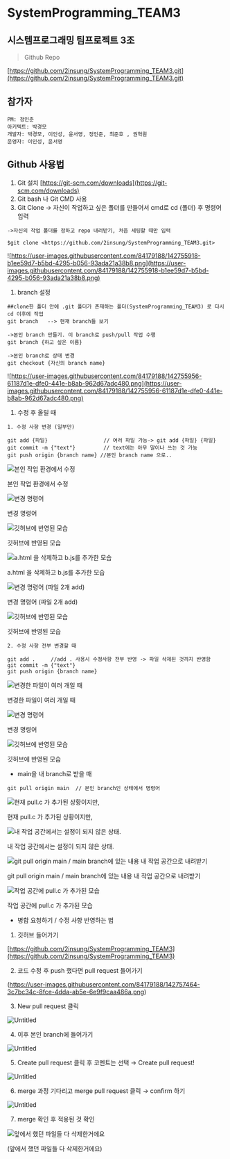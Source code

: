 # SystemProgramming_TEAM3

## 시스템프로그래밍 팀프로젝트 3조

> Github Repo
> 

[https://github.com/2insung/SystemProgramming_TEAM3.git](https://github.com/2insung/SystemProgramming_TEAM3.git)

## 참가자

```
PM: 정인준
아키텍트: 박경모
개발자: 박경모, 이인성, 윤서영, 정인준, 최준호 , 권혁원
운영자: 이인성, 윤서영

```

## Github 사용법

1. Git 설치 [https://git-scm.com/downloads](https://git-scm.com/downloads)
2. Git bash 나 Git CMD 사용
3. Git Clone -> 자신이 작업하고 싶은 폴더를 만들어서 cmd로 cd {폴더} 후 명령어 입력

```
->자신의 작업 폴더를 정하고 repo 내려받기, 처음 세팅할 때만 입력

$git clone <https://github.com/2insung/SystemProgramming_TEAM3.git>
```

![https://user-images.githubusercontent.com/84179188/142755918-b1ee59d7-b5bd-4295-b056-93ada21a38b8.png](https://user-images.githubusercontent.com/84179188/142755918-b1ee59d7-b5bd-4295-b056-93ada21a38b8.png)

1. branch 설정

```
##clone한 폴더 안에 .git 폴더가 존재하는 폴더(SystemProgramming_TEAM3) 로 다시 cd 이후에 작업
git branch   --> 현재 branch들 보기

->본인 branch 만들기. 이 branch로 push/pull 작업 수행
git branch {하고 싶은 이름}

->본인 branch로 상태 변경
git checkout {자신의 branch name}
```

![https://user-images.githubusercontent.com/84179188/142755956-61187d1e-dfe0-441e-b8ab-962d67adc480.png](https://user-images.githubusercontent.com/84179188/142755956-61187d1e-dfe0-441e-b8ab-962d67adc480.png)

1. 수정 후 올릴 때

```
1. 수정 사항 변경 (일부만)

git add {파일}                  // 여러 파일 가능-> git add {파일} {파일}
git commit -m {"text"}         // text에는 아무 말이나 쓰는 것 가능
git push origin {branch name} //본인 branch name 으로..
```

![본인 작업 환경에서 수정](https://user-images.githubusercontent.com/84179188/142756128-f82d0016-68da-4d83-9aac-d68f52327dc0.png)

본인 작업 환경에서 수정

![변경 명령어](https://user-images.githubusercontent.com/84179188/142756135-31233d07-742d-4793-aad0-c834491ce6ec.png)

변경 명령어

![깃허브에 반영된 모습](https://user-images.githubusercontent.com/84179188/142756122-b27bcbc5-c780-44c4-8217-7d4784a61876.png)

깃허브에 반영된 모습

![a.html 을 삭제하고 b.js를 추가한 모습](https://user-images.githubusercontent.com/84179188/142756198-415712c6-8da7-437d-8577-8d674360c7be.png)

a.html 을 삭제하고 b.js를 추가한 모습

![변경 명령어 (파일 2개 add)](https://user-images.githubusercontent.com/84179188/142756208-fafc505b-d81b-4410-8f32-51dd25520669.png)

변경 명령어 (파일 2개 add)

![깃허브에 반영된 모습](https://user-images.githubusercontent.com/84179188/142756182-e41c30c9-40a2-4108-ae0b-c0c146967e3e.png)

깃허브에 반영된 모습

```
2. 수정 사항 전부 변경할 때

git add .     //add . 사용시 수정사항 전부 반영 -> 파일 삭제된 것까지 반영함
git commit -m {"text"}
git push origin {branch name}
```

![변경한 파일이 여러 개일 때](https://user-images.githubusercontent.com/84179188/142756289-3b7e7d11-fe47-4030-8dd9-9aba71a2a503.png)

변경한 파일이 여러 개일 때

![변경 명령어](https://user-images.githubusercontent.com/84179188/142756296-0407d45c-47bd-4531-9aa6-838ee000c3f0.png)

변경 명령어

![깃허브에 반영된 모습](https://user-images.githubusercontent.com/84179188/142756278-72efa7dc-6c52-4278-be94-358686319736.png)

깃허브에 반영된 모습

- main을 내 branch로 받을 때

```
git pull origin main  // 본인 branch인 상태에서 명령어
```

![현재 pull.c 가 추가된 상황이지만,](![image](https://user-images.githubusercontent.com/84179188/142757405-0272b227-618e-4797-bbe1-85343072f61b.png))

현재 pull.c 가 추가된 상황이지만,

![내 작업 공간에서는 설정이 되지 않은 상태.](![image](https://user-images.githubusercontent.com/84179188/142757416-8ed73de1-9a9a-47c9-8f46-d81189dd2470.png))

내 작업 공간에서는 설정이 되지 않은 상태.

![git pull origin main / main branch에 있는 내용 내 작업 공간으로 내려받기](![image](https://user-images.githubusercontent.com/84179188/142757443-409d2547-16f6-412b-b7df-4ccd2f289dcf.png))

git pull origin main / main branch에 있는 내용 내 작업 공간으로 내려받기

![작업 공간에 pull.c 가 추가된 모습](![image](https://user-images.githubusercontent.com/84179188/142757452-1d4d3ddb-ab59-4ff1-b6aa-8c8c621a07eb.png))

작업 공간에 pull.c 가 추가된 모습

- 병합 요청하기 / 수정 사항 반영하는 법
1. 깃허브 들어가기

[https://github.com/2insung/SystemProgramming_TEAM3](https://github.com/2insung/SystemProgramming_TEAM3)

2. 코드 수정 후 push 했다면 pull request 들어가기

(https://user-images.githubusercontent.com/84179188/142757464-3c7bc34c-8fce-4dda-ab5e-6e9f9caa486a.png)

3. New pull request 클릭 

![Untitled](![image](https://user-images.githubusercontent.com/84179188/142757469-9ac4f614-f7af-4334-b109-88c8a48b6735.png))

4. 이후 본인 branch에 들어가기

![Untitled](![image](https://user-images.githubusercontent.com/84179188/142757475-9f3bd5f4-8bfc-45f5-bcae-b46d21967295.png))

5. Create pull request 클릭 후 코멘트는 선택 →  Create pull request!

![Untitled](![image](https://user-images.githubusercontent.com/84179188/142757488-b8d7d4fe-9fe5-4d29-a774-1439befc5905.png))

6. merge 과정 기다리고 merge pull request 클릭 → confirm 하기

![Untitled](![image](https://user-images.githubusercontent.com/84179188/142757497-5ee01504-4266-4a24-8222-ace69fb5811c.png))

7. merge 확인 후 적용된 것 확인

![앞에서 했던 파일들 다 삭제한거에요](![image](https://user-images.githubusercontent.com/84179188/142757504-1fcc3e53-73b3-4606-afa8-0bff9f5f20eb.png))

(앞에서 했던 파일들 다 삭제한거에요)
